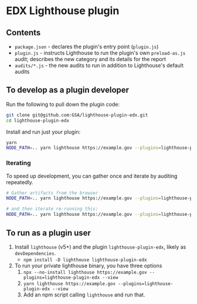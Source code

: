 # EDX Lighthouse plugin

## Contents

- `package.json` - declares the plugin's entry point (`plugin.js`)
- `plugin.js` - instructs Lighthouse to run the plugin's own `preload-as.js` audit; describes the new category and its details for the report
- `audits/*.js` - the new audits to run in addition to Lighthouse's default audits

## To develop as a plugin developer

Run the following to pull down the plugin code:

```sh
git clone git@github.com:GSA/lighthouse-plugin-edx.git
cd lighthouse-plugin-edx
```

Install and run just your plugin:

```sh
yarn
NODE_PATH=.. yarn lighthouse https://example.gov --plugins=lighthouse-plugin-edx --only-categories=lighthouse-plugin-edx --view
```

### Iterating

To speed up development, you can gather once and iterate by auditing repeatedly.

```sh
# Gather artifacts from the browser
NODE_PATH=.. yarn lighthouse https://example.gov --plugins=lighthouse-plugin-edx --only-categories=lighthouse-plugin-edx --gather-mode

# and then iterate re-running this:
NODE_PATH=.. yarn lighthouse https://example.gov --plugins=lighthouse-plugin-edx --only-categories=lighthouse-plugin-edx --audit-mode --view
```

## To run as a plugin user

1. Install `lighthouse` (v5+) and the plugin `lighthouse-plugin-edx`, likely as `devDependencies`.
   - `npm install -D lighthouse lighthouse-plugin-edx`
1. To run your private lighthouse binary, you have three options
   1. `npx --no-install lighthouse https://example.gov --plugins=lighthouse-plugin-edx --view`
   1. `yarn lighthouse https://example.gov --plugins=lighthouse-plugin-edx --view`
   1. Add an npm script calling `lighthouse` and run that.
